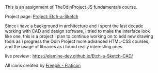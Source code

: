 This is an assignment of TheOdinProject JS fundamentals course.

Project page: <a href="https://www.theodinproject.com/lessons/foundations-etch-a-sketch">Project: Etch-a-Sketch</a>

Since i have a background in architecture and i spent the last decade working with CAD and design software, i tried to make the interface look like one, this is a project i plan to continue working on to add new drawing tools as i progress the Odin Project more advanced HTML-CSS courses, and the usage of libraries as i found really interesting ones.

live preview : https://elamine-dev.github.io/Etch-a-Sketch-CAD/


All icons created by <a href="https://www.flaticon.com/free-icons/refresh" title="Freepik">Freepik - Flaticon</a>